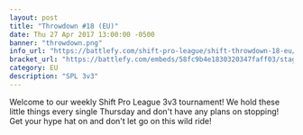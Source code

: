 ```yaml
---
layout: post
title: "Throwdown #18 (EU)"
date: Thu 27 Apr 2017 13:00:00 -0500
banner: "throwdown.png"
info_url: "https://battlefy.com/shift-pro-league/shift-throwdown-18-eu/58fc9b4e1830320347faff03/info"
bracket_url: "https://battlefy.com/embeds/58fc9b4e1830320347faff03/stage/58fc9b4e1830320347faff04"
category: EU
description: "SPL 3v3"
---
```


Welcome to our weekly Shift Pro League 3v3 tournament! We hold these little things every single Thursday and don't have any plans on stopping! Get your hype hat on and don't let go on this wild ride!